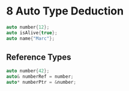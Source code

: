 # 8 Auto Type Deduction

```cpp
auto number{12};
auto isAlive{true};
auto name{"Marc"};
```

## Reference Types

```cpp
auto number{42};
auto& numberRef = number;
auto* numberPtr = &number;
```